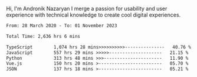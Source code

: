 Hi, I'm Andronik Nazaryan
I merge a passion for usability and user experience with technical knowledge to create cool digital experiences.


<!--START_SECTION:waka-->

```txt
From: 28 March 2020 - To: 01 November 2023

Total Time: 2,636 hrs 6 mins

TypeScript        1,074 hrs 28 mins>>>>>>>>>>---------------   40.76 %
JavaScript        557 hrs 29 mins >>>>>--------------------   21.15 %
Python            313 hrs 48 mins >>>----------------------   11.90 %
Vue.js            150 hrs 20 mins >------------------------   05.70 %
JSON              137 hrs 18 mins >------------------------   05.21 %
```

<!--END_SECTION:waka-->
